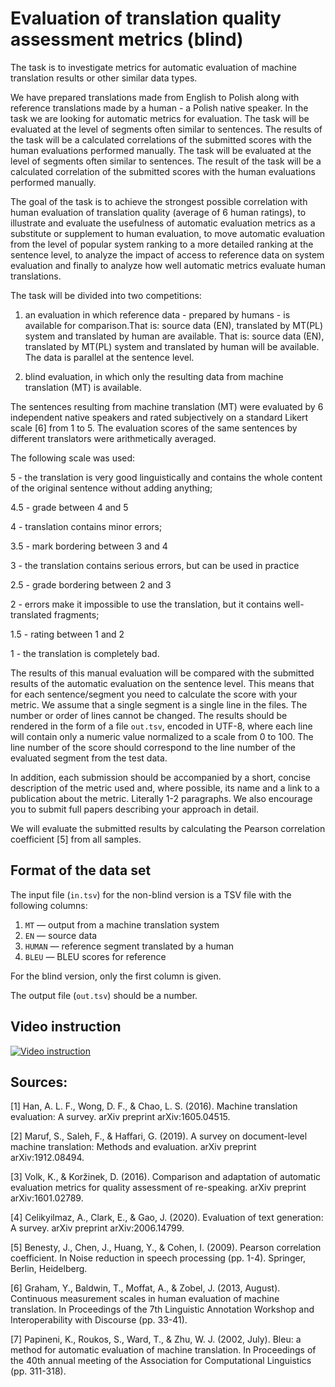 Evaluation of translation quality assessment metrics (blind)
====================================================

The task is to investigate metrics for automatic evaluation of machine translation results or other similar data types.

We have prepared translations made from English to Polish along with reference translations made by a human - a Polish native speaker.  In the task we are looking for automatic metrics for evaluation. The task will be evaluated at the level of segments often similar to sentences. The results of the task will be a calculated correlations of the submitted scores with the human evaluations performed manually. The task will be evaluated at the level of segments often similar to sentences. The result of the task will be a calculated correlation of the submitted scores with the human evaluations performed manually.


The goal of the task is to achieve the strongest possible correlation with human evaluation of translation quality (average of 6 human ratings), to illustrate and evaluate the usefulness of automatic evaluation metrics as a substitute or supplement to human evaluation, to move automatic evaluation from the level of popular system ranking to a more detailed ranking at the sentence level, to analyze the impact of access to reference data on system evaluation and finally to analyze how well automatic metrics evaluate human translations.




The task will be divided into two competitions:



1. an evaluation in which reference data - prepared by humans - is available for comparison.That is: source data (EN), translated by MT(PL) system and translated by human are available. That is: source data (EN), translated by MT(PL) system and translated by human will be available.  The data is parallel at the sentence level.

2. blind evaluation, in which only the resulting data from machine translation (MT) is available.

The sentences resulting from machine translation (MT) were evaluated by 6 independent native speakers and rated subjectively on a standard Likert scale [6] from 1 to 5. The evaluation scores of the same sentences by different translators were arithmetically averaged.



The following scale was used:

5 - the translation is very good linguistically and contains the whole content of the original sentence without adding anything;

4.5 - grade between 4 and 5

4 - translation contains minor errors;

3.5 - mark bordering between 3 and 4

3 - the translation contains serious errors, but can be used in practice

2.5 - grade bordering between 2 and 3

2 - errors make it impossible to use the translation, but it contains well-translated fragments;

1.5 - rating between 1 and 2

1 - the translation is completely bad.


The results of this manual evaluation will be compared with the submitted results of the automatic evaluation on the sentence level. This means that for each sentence/segment you need to calculate the score with your metric. We assume that a single segment is a single line in the files. The number or order of lines cannot be changed. The results should be rendered in the form of a file `out.tsv`, encoded in UTF-8, where each line will contain only a numeric value normalized to a scale from 0 to 100. The line number of the score should correspond to the line number of the evaluated segment from the test data.




In addition, each submission should be accompanied by a short, concise description of the metric used and, where possible, its name and a link to a publication about the metric. Literally 1-2 paragraphs. We also encourage you to submit full papers describing your approach in detail.



We will evaluate the submitted results by calculating the Pearson correlation coefficient [5] from all samples.


## Format of the data set

The input file (`in.tsv`) for the non-blind version is a TSV file with the following columns:

1. `MT` — output from a machine translation system
2. `EN` — source data
3. `HUMAN` — reference segment translated by a human
4. `BLEU` — BLEU scores for reference

For the blind version, only the first column is given.

The output file (`out.tsv`) should be a number.

## Video instruction

[![Video instruction](http://img.youtube.com/vi/FH1avnCrrGg/0.jpg)](http://www.youtube.com/watch?v=FH1avnCrrGg "Video instruction")


## Sources:

[1] Han, A. L. F., Wong, D. F., & Chao, L. S. (2016). Machine translation evaluation: A survey. arXiv preprint arXiv:1605.04515.

[2] Maruf, S., Saleh, F., & Haffari, G. (2019). A survey on document-level machine translation: Methods and evaluation. arXiv preprint arXiv:1912.08494.

[3] Volk, K., & Koržinek, D. (2016). Comparison and adaptation of automatic evaluation metrics for quality assessment of re-speaking. arXiv preprint arXiv:1601.02789.

[4] Celikyilmaz, A., Clark, E., & Gao, J. (2020). Evaluation of text generation: A survey. arXiv preprint arXiv:2006.14799.

[5] Benesty, J., Chen, J., Huang, Y., & Cohen, I. (2009). Pearson correlation coefficient. In Noise reduction in speech processing (pp. 1-4). Springer, Berlin, Heidelberg.

[6] Graham, Y., Baldwin, T., Moffat, A., & Zobel, J. (2013, August). Continuous measurement scales in human evaluation of machine translation. In Proceedings of the 7th Linguistic Annotation Workshop and Interoperability with Discourse (pp. 33-41).

[7] Papineni, K., Roukos, S., Ward, T., & Zhu, W. J. (2002, July). Bleu: a method for automatic evaluation of machine translation. In Proceedings of the 40th annual meeting of the Association for Computational Linguistics (pp. 311-318).
